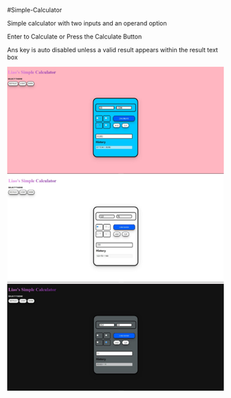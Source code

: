 #Simple-Calculator

Simple calculator with two inputs and an operand option

Enter to Calculate or Press the Calculate Button

Ans key is auto disabled unless a valid result appears within the result text box

![Default Theme](calculator-images/default.JPG)
![Light Theme](calculator-images/light.JPG)
![Dark Theme](calculator-images/dark.JPG)
